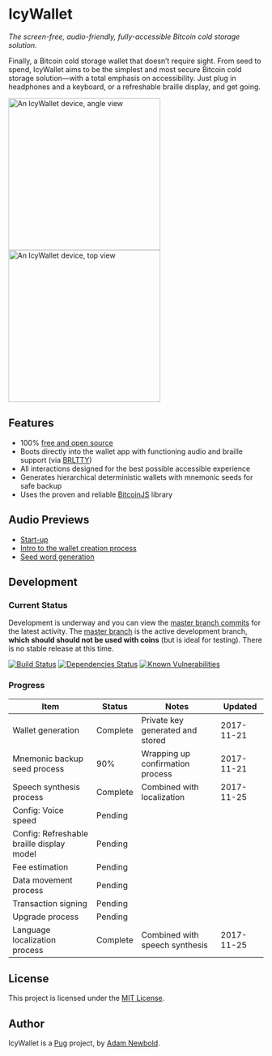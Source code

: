 # IcyWallet

_The screen-free, audio-friendly, fully-accessible Bitcoin cold storage solution._

Finally, a Bitcoin cold storage wallet that doesn’t require sight. From seed to spend, IcyWallet aims to be the simplest and most secure Bitcoin cold storage solution—with a total emphasis on accessibility. Just plug in headphones and a keyboard, or a refreshable braille display, and get going.

[<img src="https://icywallet.com/mockups/2.jpg" width="300" height="300" alt="An IcyWallet device, angle view" title="An IcyWallet device, angle view">](mockups/2.jpg)
[<img src="https://icywallet.com/mockups/1.jpg" width="300" height="300" alt="An IcyWallet device, top view" title="An IcyWallet device, top view">](mockups/1.jpg)

## Features

* 100% [free and open source](https://github.com/pugsh/IcyWallet)
* Boots directly into the wallet app with functioning audio and braille support (via [BRLTTY](https://github.com/brltty/brltty))
* All interactions designed for the best possible accessible experience
* Generates hierarchical deterministic wallets with mnemonic seeds for safe backup
* Uses the proven and reliable [BitcoinJS](https://bitcoinjs.org) library

## Audio Previews

* [Start-up](https://icywallet.com/previews/welcome.mp3)
* [Intro to the wallet creation process](https://icywallet.com/previews/new_wallet.mp3)
* [Seed word generation](https://icywallet.com/previews/seed_word.mp3)

## Development

### Current Status

Development is underway and you can view the [master branch commits](https://github.com/pugsh/IcyWallet/commits/master) for the latest activity. The [master branch](https://github.com/pugsh/IcyWallet/tree/master) is the active development branch, **which should should not be used with coins** (but is ideal for testing). There is no stable release at this time.

[![Build Status](https://travis-ci.org/pugsh/IcyWallet.svg?branch=master)](https://travis-ci.org/pugsh/IcyWallet) [![Dependencies Status](https://david-dm.org/pugsh/icywallet/status.svg)](https://david-dm.org/pugsh/icywallet) [![Known Vulnerabilities](https://snyk.io/test/github/pugsh/icywallet/badge.svg)](https://snyk.io/test/github/pugsh/icywallet)

### Progress

| Item                                       | Status   | Notes                            | Updated    |
| ------------------------------------------ | -------- | -------------------------------- | ---------- |
| Wallet generation                          | Complete | Private key generated and stored | 2017-11-21 |
| Mnemonic backup seed process               | 90%      | Wrapping up confirmation process | 2017-11-21 |
| Speech synthesis process                   | Complete | Combined with localization       | 2017-11-25 |
| Config: Voice speed                        | Pending  |                                  |            |
| Config: Refreshable braille display model  | Pending  |                                  |            |
| Fee estimation                             | Pending  |                                  |            |
| Data movement process                      | Pending  |                                  |            |
| Transaction signing                        | Pending  |                                  |            |
| Upgrade process                            | Pending  |                                  |            |
| Language localization process              | Complete | Combined with speech synthesis   | 2017-11-25 |

## License

This project is licensed under the [MIT License](LICENSE.md).

## Author

IcyWallet is a [Pug](https://pug.sh) project, by [Adam Newbold](https://github.com/newbold).